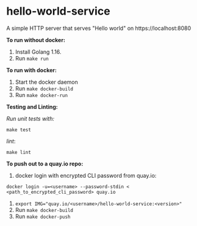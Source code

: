 # hello-world-service

A simple HTTP server that serves "Hello world" on https://localhost:8080

**To run without docker:**
1. Install Golang 1.16.
2. Run `make run`

**To run with docker:**
1. Start the docker daemon
2. Run `make docker-build`
3. Run `make docker-run`

**Testing and Linting:**

*Run unit tests with:*
```
make test
```
*lint*:
```
make lint
```

**To push out to a quay.io repo:**
1. docker login with encrypted CLI password from quay.io:
```
docker login -u=<username> --password-stdin < <path_to_encrypted_cli_password> quay.io
```
1. `export IMG="quay.io/<username>/hello-world-service:<version>"`
2. Run `make docker-build`
3. Run `make docker-push`
